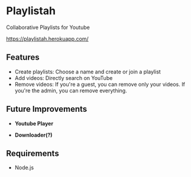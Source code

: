 # Playlistah

Collaborative Playlists for Youtube

https://playlistah.herokuapp.com/

## Features

- Create playlists:     Choose a name and create or join a playlist
- Add videos:           Directly search on YouTube
- Remove videos:        If you're a guest, you can remove only your videos. If you're the admin, you can remove everything.

## Future Improvements

- **Youtube Player**

- **Downloader(?)**

## Requirements

- Node.js
